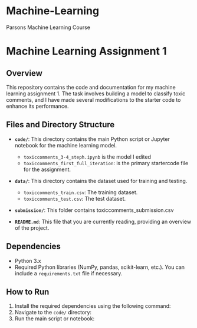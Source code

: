 # Machine-Learning
Parsons Machine Learning Course

# Machine Learning Assignment 1

## Overview
This repository contains the code and documentation for my machine learning assignment 1. The task involves building a model to classify toxic comments, and I have made several modifications to the starter code to enhance its performance.

## Files and Directory Structure

- **`code/`**: This directory contains the main Python script or Jupyter notebook for the machine learning model.
  - `toxiccomments_3-4_steph.ipynb` is the model I edited
  - `toxiccomments_first_full_iteration`: is the primary startercode file for the assignment.

- **`data/`**: This directory contains the dataset used for training and testing.
  - `toxiccomments_train.csv`: The training dataset.
  - `toxiccomments_test.csv`: The test dataset.

- **`submission/`**: This folder contains toxiccomments_submission.csv

- **`README.md`**: This file that you are currently reading, providing an overview of the project.

## Dependencies
- Python 3.x
- Required Python libraries (NumPy, pandas, scikit-learn, etc.). You can include a `requirements.txt` file if necessary.

## How to Run
1. Install the required dependencies using the following command:
2. Navigate to the `code/` directory:
3. Run the main script or notebook:


